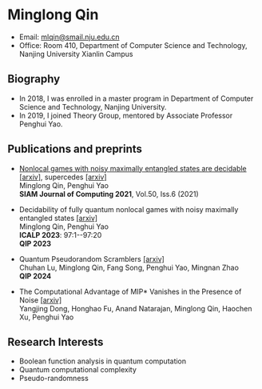 # Minglong Qin
* Email: mlqin@smail.nju.edu.cn
* Office: Room 410, Department of Computer Science and Technology, Nanjing University Xianlin Campus

## Biography
* In 2018, I was enrolled in a master program in Department of Computer Science and Technology, Nanjing University.
* In 2019, I joined Theory Group, mentored by Associate Professor Penghui Yao.

## Publications and preprints
* <p><a href="https://epubs.siam.org/doi/abs/10.1137/20M134592X">Nonlocal games with noisy maximally entangled states are decidable</a>   <span class="alignright"><a href="https://arxiv.org/abs/2108.09140">[arxiv]</a>, supercedes  <a href="https://arxiv.org/abs/1904.08832">[arxiv]</a> </span><br />  Minglong Qin, Penghui Yao <br /> <strong>SIAM Journal of Computing 2021</strong>, Vol.50, Iss.6 (2021)</p>

* <p>Decidability of fully quantum nonlocal games with noisy maximally entangled states  <span class="alignright"><a href="https://arxiv.org/abs/2211.10613">[arxiv]</a>  </span><br /> Minglong Qin, Penghui Yao  <br /> <strong>ICALP 2023</strong>: 97:1--97:20<br /> <strong>QIP 2023</strong></p>

* <p>Quantum Pseudorandom Scramblers <span class="alignright"><a href="https://arxiv.org/abs/2309.08941">[arxiv]</a>  </span><br /> Chuhan Lu, Minglong Qin, Fang Song, Penghui Yao, Mingnan Zhao<br /> <strong>QIP 2024</strong></p>

* <p>The Computational Advantage of MIP* Vanishes in the Presence of Noise <span class="alignright"><a href="https://arxiv.org/abs/2312.04360">[arxiv]</a>  </span><br /> Yangjing Dong, Honghao Fu, Anand Natarajan, Minglong Qin, Haochen Xu, Penghui Yao</p>
## Research Interests
* Boolean function analysis in quantum computation
* Quantum computational complexity
* Pseudo-randomness
